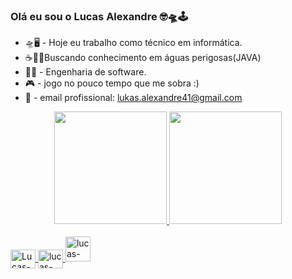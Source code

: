 ### Olá eu sou o Lucas Alexandre 🤓🛸🕹️

- 🛸🖥️ - Hoje eu trabalho como técnico em informática.
- ☕😵‍💫Buscando conhecimento em águas perigosas(JAVA)
- 🍷🗿 - Engenharia de software.
- 🎮 - jogo no pouco tempo que me sobra :)
- 📩 - email profissional: lukas.alexandre41@gmail.com


<div align="center">
  <a href="https://github.com/LuscaCoffee">
  <img height="180em" src="https://github-readme-stats.vercel.app/api?username=LuscaCoffee&show_icons=true&theme=dark&include_all_commits=true&count_private=true"/>
  <img height="180em" src="https://github-readme-stats.vercel.app/api/top-langs/?username=LuscaCoffee&layout=compact&langs_count=7&theme=dark"/>
</div>
  <div style="display: inline_block"><br>
 <img align="center" alt="Lucas-Python" height="30" width="40" src="https://cdn.jsdelivr.net/gh/devicons/devicon/icons/java/java-original-wordmark.svg">
 <img align="center" alt="lucas-Linux" height="30" width="40" src="https://cdn.jsdelivr.net/gh/devicons/devicon/icons/linux/linux-original.svg" />
 <img aling="center" alt="lucas-Mysql" height="40" width="40" src="https://cdn.jsdelivr.net/gh/devicons/devicon/icons/mysql/mysql-original-wordmark.svg" />
  </div>
  

    
           
          
